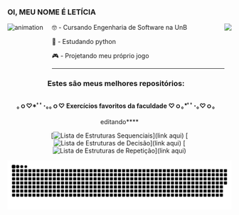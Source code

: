  ### OI, MEU NOME É LETÍCIA

<img alt="animation" align="left" width="100" height="105" src="https://piskel-imgstore-b.appspot.com/img/50fa45b3-09f9-11ed-b68b-1d375ebc8478.gif">
<a href="https://github.com/leticia-oliveira">
  <img align="right" height="180em" src="https://github-readme-stats.vercel.app/api?username=leticia-oliveira&show_icons=true&theme=ocean_dark&include_all_commits=true&count_private=true"/>
</a>

🤓 - Cursando Engenharia de Software na UnB

🐍 - Estudando python  

🎮 - Projetando meu próprio jogo

---
<div align="center">

 ### Estes são meus melhores repositórios:
##
#### ｡ｏ♡*ﾟﾟ･｡｡ｏ♡ Exercícios favoritos da faculdade ♡ｏ｡*ﾟﾟ･｡♡ｏ｡

editando****

 [![Lista de Estruturas Sequenciais](https://github-readme-stats.vercel.app/api/pin/?username=leticia-oliveira&repo=Exercicios-de-APC-UNB&theme=ocean_dark&)](link aqui)
 [![Lista de Estruturas de Decisão](https://github-readme-stats.vercel.app/api/pin/?username=leticia-oliveira&repo=Exercicios-de-APC-UNB&theme=ocean_dark&)](link aqui)
 [![Lista de Estruturas de Repetição](https://github-readme-stats.vercel.app/api/pin/?username=leticia-oliveira&repo=Exercicios-de-APC-UNB&theme=ocean_dark&)](link aqui)
  
![Snake animation](https://github.com/leticia-oliveira/leticia-oliveira/blob/output/github-contribution-grid-snake.svg)
 
</div>

